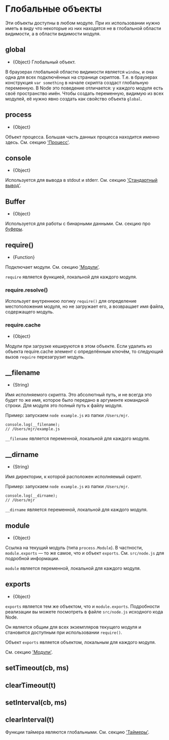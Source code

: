 # Глобальные объекты

<!-- type=misc -->

Эти объекты доступны в любом модуле. При их использовании нужно иметь в виду
что некоторые из них находятся не в глобальной области видимости, а в области видимости модуля.

## global

<!-- type=global -->

* {Object} Глобальный объект.

В браузерах глобальной областю видимости является `window`, и она одна для всех подключённых на странице скриптов.
Т.е. в браузерах конструкция `var something` в начале скрипта создаст глобальную переменную.
В Node это поведение отличается: у каждого модуля есть своё пространство имён.
Чтобы создать переменную, видимую из всех модулей, её нужно явно создать как свойство объекта `global`.

## process

<!-- type=global -->

* {Object}

Объект процесса. Большая часть данных процесса находится именно здесь.
См. секцию ['Процесс'](process.markdown#process).

## console

<!-- type=global -->

* {Object}

Используется для вывода в stdout и stderr. См. секцию ['Стандартный вывод'](stdio.markdown).

## Buffer

<!-- type=global -->

* {Object}

Используется для работы с бинарными данными. См. секцию про [буферы](buffer.markdown).

## require()

<!-- type=var -->

* {Function}

Подключает модули. См. секцию ['Модули'](modules.markdown#modules).

`require` является функцией, локальной для каждого модуля.

### require.resolve()

Использует внутреннюю логику `require()` для определение местоположения модуля,
но не загружает его, а возвращает имя файла, содержащего модуль.

### require.cache

* {Object}

Модули при загрузке кешируются в этом объекте. Если удалить из объекта require.cache элемент с определённым ключём,
то следующий вызов `require` перезагрузит модуль.


## __filename

<!-- type=var -->

* {String}

Имя исполняемого скрипта. Это абсолютный путь, и не всегда это будет то же имя,
которое было передано в аргументе командной строки. Для модуля это полный путь к файлу модуля.

Пример: запускаем `node example.js` из папки `/Users/mjr`.

    console.log(__filename);
    // /Users/mjr/example.js

`__filename` является переменной, локальной для каждого модуля.


## __dirname

<!-- type=var -->

* {String}


Имя директории, к которой расположен исполняемый скрипт.

Пример: запускаем `node example.js` из папки `/Users/mjr`.

    console.log(__dirname);
    // /Users/mjr

`__dirname` является переменной, локальной для каждого модуля.

## module

<!-- type=var -->

* {Object}

Ссылка на текущий модуль (типа `process.Module`). В частности, `module.exports` —
то же самое, что и объект `exports`. См. `src/node.js` для подробной информации.

`module` является переменной, локальной для каждого модуля.

## exports

<!-- type=var -->

* {Object}

`exports` является тем же объектом, что и `module.exports`. Подробности реализации вы можете посмотреть в файле `src/node.js` исходного кода Node.

Он является общим для всех экземпляров текущего модуля и становится доступным при использовании `require()`.

Объект `exports` является объектом, локальным для каждого модуля.

См. секцию ['Модули'](modules.markdown#modules).

## setTimeout(cb, ms)
## clearTimeout(t)
## setInterval(cb, ms)
## clearInterval(t)

<!--type=global-->

Функции таймера являются глобальными. См. секцию ['Таймеры'](timers.markdown).

